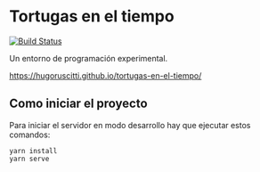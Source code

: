 # Tortugas en el tiempo

[![Build Status](https://travis-ci.org/hugoruscitti/tortugas-en-el-tiempo.svg?branch=master)](https://travis-ci.org/hugoruscitti/tortugas-en-el-tiempo)

Un entorno de programación experimental.

https://hugoruscitti.github.io/tortugas-en-el-tiempo/

## Como iniciar el proyecto

Para iniciar el servidor en modo desarrollo
hay que ejecutar estos comandos:

```
yarn install
yarn serve
```
